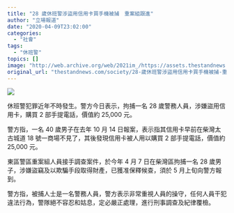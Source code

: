 ```yaml
---
title: "28 歲休班警涉盜用信用卡買手機被捕　重案組跟進"
author: "立場報道"
date: "2020-04-09T23:02:00"
categories:
  - "社會"
tags:
  - "休班警"
topics: []
image: "http://web.archive.org/web/2021im_/https://assets.thestandnews.com/media/photos/20200409-28_pbujz.png"
original_url: "thestandnews.com/society/28-歲休班警涉盜用信用卡買手機被捕-重案組跟進"
---
```

![](http://web.archive.org/web/2021im_/https://assets.thestandnews.com/media/photos/20200409-28_pbujz.png)

休班警犯罪近年不時發生。警方今日表示，拘捕一名 28 歲警務人員，涉嫌盜用信用卡，購買 2 部手提電話，價值約 25,000 元。

警方指，一名 40 歲男子在去年 10 月 14 日報案，表示指其信用卡早前在柴灣太古城道 18 號一商場不見了，其後發現信用卡被人用以購買 2 部手提電話，價值約 25,000 元。

東區警區重案組人員接手調查案件，於今年 4 月 7 日在柴灣區拘捕一名 28 歲男子，涉嫌盜竊及以欺騙手段取得財產，已獲准保釋候查，須於 5 月上旬向警方報到。

警方指，被捕人士是一名警務人員，警方表示非常重視人員的操守，任何人員干犯違法行為，警隊絕不容忍和姑息，定必嚴正處理，進行刑事調查及紀律覆檢。